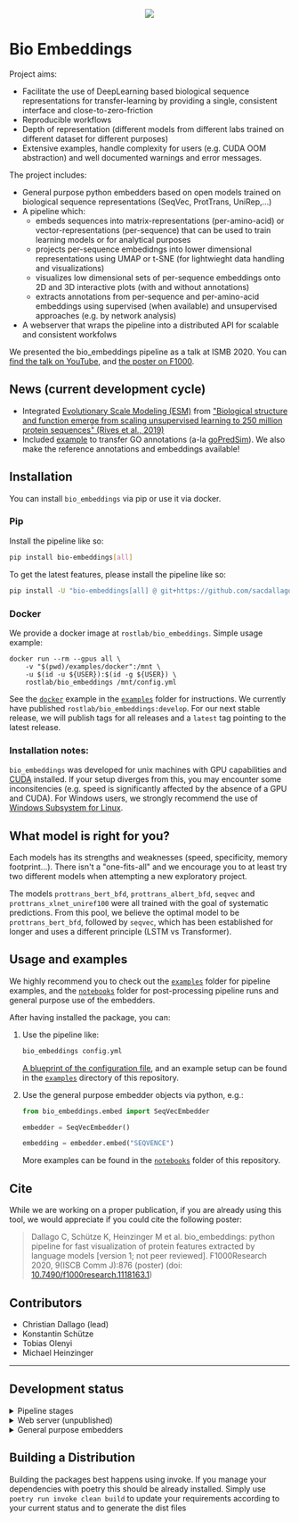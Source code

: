 <p align="center">
  <a href="https://chat.bioembeddings.com/">
    <img src="https://chat.bioembeddings.com/api/v1/shield.svg?type=online&name=chat&icon=false" />
  </a>
</p>

# Bio Embeddings
Project aims:
  - Facilitate the use of DeepLearning based biological sequence representations for transfer-learning by providing a single, consistent interface and close-to-zero-friction
  - Reproducible workflows
  - Depth of representation (different models from different labs trained on different dataset for different purposes)
  - Extensive examples, handle complexity for users (e.g. CUDA OOM abstraction) and well documented warnings and error messages.

The project includes:

- General purpose python embedders based on open models trained on biological sequence representations (SeqVec, ProtTrans, UniRep,...)
- A pipeline which:
  - embeds sequences into matrix-representations (per-amino-acid) or vector-representations (per-sequence) that can be used to train learning models or for analytical purposes
  - projects per-sequence embedidngs into lower dimensional representations using UMAP or t-SNE (for lightwieght data handling and visualizations)
  - visualizes low dimensional sets of per-sequence embeddings onto 2D and 3D interactive plots (with and without annotations)
  - extracts annotations from per-sequence and per-amino-acid embeddings using supervised (when available) and unsupervised approaches (e.g. by network analysis)
- A webserver that wraps the pipeline into a distributed API for scalable and consistent workfolws

We presented the bio_embeddings pipeline as a talk at ISMB 2020. You can [find the talk on YouTube](https://www.youtube.com/watch?v=NucUA0QiOe0&feature=youtu.be), and [the poster on F1000](https://f1000research.com/posters/9-876).

## News (current development cycle)

 * Integrated [Evolutionary Scale Modeling (ESM)](https://github.com/facebookresearch/esm) from ["Biological structure and function emerge from scaling unsupervised learning to 250 million protein sequences" (Rives et al., 2019)](https://www.biorxiv.org/content/10.1101/622803v3)
 * Included [example](examples/goPredSim) to transfer GO annotations (a-la [goPredSim](https://github.com/Rostlab/goPredSim)). We also make the reference annotations and embeddings available!

## Installation

You can install `bio_embeddings` via pip or use it via docker.

### Pip

Install the pipeline like so:

```bash
pip install bio-embeddings[all]
```

To get the latest features, please install the pipeline like so:

```bash
pip install -U "bio-embeddings[all] @ git+https://github.com/sacdallago/bio_embeddings.git"
```

### Docker

We provide a docker image at `rostlab/bio_embeddings`. Simple usage example:

```shell_script
docker run --rm --gpus all \
    -v "$(pwd)/examples/docker":/mnt \
    -u $(id -u ${USER}):$(id -g ${USER}) \
    rostlab/bio_embeddings /mnt/config.yml
```

See the [`docker`](examples/docker) example in the [`examples`](examples) folder for instructions. We currently have published `rostlab/bio_embeddings:develop`. For our next stable release, we will publish tags for all releases and a `latest` tag pointing to the latest release.

### Installation notes:

`bio_embeddings` was developed for unix machines with GPU capabilities and [CUDA](https://developer.nvidia.com/cuda-zone) installed. If your setup diverges from this, you may encounter some inconsitencies (e.g. speed is significantly affected by the absence of a GPU and CUDA). For Windows users, we strongly recommend the use of [Windows Subsystem for Linux](https://docs.microsoft.com/en-us/windows/wsl/install-win10).


## What model is right for you?

Each models has its strengths and weaknesses (speed, specificity, memory footprint...). There isn't a "one-fits-all" and we encourage you to at least try two different models when attempting a new exploratory project.

The models `prottrans_bert_bfd`, `prottrans_albert_bfd`, `seqvec` and `prottrans_xlnet_uniref100` were all trained with the goal of systematic predictions. From this pool, we believe the optimal model to be `prottrans_bert_bfd`, followed by `seqvec`, which has been established for longer and uses a different principle (LSTM vs Transformer).

## Usage and examples

We highly recommend you to check out the [`examples`](examples) folder for pipeline examples, and the [`notebooks`](notebooks) folder for post-processing pipeline runs and general purpose use of the embedders.

After having installed the package, you can:

1. Use the pipeline like:

    ```bash
    bio_embeddings config.yml
    ```

    [A blueprint of the configuration file](examples/parameters_blueprint.yml), and an example setup can be found in the [`examples`](examples) directory of this repository.

1. Use the general purpose embedder objects via python, e.g.:

    ```python
    from bio_embeddings.embed import SeqVecEmbedder

    embedder = SeqVecEmbedder()

    embedding = embedder.embed("SEQVENCE")
    ```

    More examples can be found in the [`notebooks`](notebooks) folder of this repository.
    
## Cite

While we are working on a proper publication, if you are already using this tool, we would appreciate if you could cite the following poster:

> Dallago C, Schütze K, Heinzinger M et al. bio_embeddings: python pipeline for fast visualization of protein features extracted by language models [version 1; not peer reviewed]. F1000Research 2020, 9(ISCB Comm J):876 (poster) (doi: [10.7490/f1000research.1118163.1](https://doi.org/10.7490/f1000research.1118163.1))

## Contributors

- Christian Dallago (lead)
- Konstantin Schütze
- Tobias Olenyi
- Michael Heinzinger

----

## Development status


<details>
<summary>Pipeline stages</summary>
<br>

- embed:
  - [x] ProtTrans BERT trained on BFD (https://doi.org/10.1101/2020.07.12.199554)
  - [x] SeqVec (https://bmcbioinformatics.biomedcentral.com/articles/10.1186/s12859-019-3220-8)
  - [x] ProtTrans ALBERT trained on BFD (https://doi.org/10.1101/2020.07.12.199554)
  - [x] ProtTrans XLNet trained on UniRef100 (https://doi.org/10.1101/2020.07.12.199554)
  - [ ] Fastext
  - [ ] Glove
  - [ ] Word2Vec
  - [x] UniRep (https://www.nature.com/articles/s41592-019-0598-1)
  - [x] ESM (https://www.biorxiv.org/content/10.1101/622803v3)
- project:
  - [x] t-SNE
  - [x] UMAP
- visualize:
  - [x] 2D/3D sequence embedding space
- extract:
  - supervised:
    - [x] SeqVec: DSSP3, DSSP8, disorder, subcellular location and membrane boundness as in https://bmcbioinformatics.biomedcentral.com/articles/10.1186/s12859-019-3220-8
    - [x] Bert: DSSP3, DSSP8, disorder, subcellular location and membrane boundness as in https://doi.org/10.1101/2020.07.12.199554
  - unsupervised:
    - [x] via sequence-level (reduced_embeddings), pairwise distance (euclidean like [goPredSim](https://github.com/Rostlab/goPredSim), more options available, e.g. cosine)
</details>

<details>
<summary>Web server (unpublished)</summary>
<br>

- [x] SeqVec supervised predictions
- [x] Bert supervised predictions
- [ ] SeqVec unsupervised predictions for GO: CC, BP,..
- [ ] Bert unsupervised predictions for GO: CC, BP,..
- [ ] SeqVec unsupervised predictions for SwissProt (just a link to the 1st-k-nn)
- [ ] Bert unsupervised predictions for SwissProt (just a link to the 1st-k-nn)
</details>

<details>
<summary>General purpose embedders</summary>
<br>

- [x] ProtTrans BERT trained on BFD (https://doi.org/10.1101/2020.07.12.199554)
- [x] SeqVec (https://bmcbioinformatics.biomedcentral.com/articles/10.1186/s12859-019-3220-8)
- [x] ProtTrans ALBERT trained on BFD (https://doi.org/10.1101/2020.07.12.199554)
- [x] ProtTrans XLNet trained on UniRef100 (https://doi.org/10.1101/2020.07.12.199554)
- [x] Fastext
- [x] Glove
- [x] Word2Vec
- [x] UniRep (https://www.nature.com/articles/s41592-019-0598-1)
- [x] ESM (https://www.biorxiv.org/content/10.1101/622803v3)
</details>

## Building a Distribution
Building the packages best happens using invoke.
If you manage your dependencies with poetry this should be already installed.
Simply use `poetry run invoke clean build` to update your requirements according to your current status
and to generate the dist files
